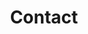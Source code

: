 ---
layout: page
title: Contact
permalink: /contact/
hero_title: Send us a "Howdy do!"
hero_text: Got a question, want to lend a hand, or just feel like checkin’ in? We’d love to hear from you—drop us a line anytime.
hero_button:
  href: https://forms.gle/8x5LWC13sEhXippc8
  text: Holler at us
  target_blank: true
---